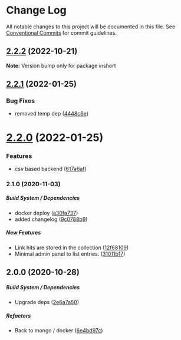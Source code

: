 # Change Log

All notable changes to this project will be documented in this file.
See [Conventional Commits](https://conventionalcommits.org) for commit guidelines.

## [2.2.2](https://github.com/kajyr/inshort/compare/v2.2.1...v2.2.2) (2022-10-21)

**Note:** Version bump only for package inshort





## [2.2.1](https://github.com/kajyr/inshort/compare/v2.2.0...v2.2.1) (2022-01-25)


### Bug Fixes

* removed temp dep ([4448c6e](https://github.com/kajyr/inshort/commit/4448c6ef07429689f4760f013582c81eca5414bc))





# [2.2.0](https://github.com/kajyr/inshort/compare/v2.1.0...v2.2.0) (2022-01-25)


### Features

* csv based backend ([617a6af](https://github.com/kajyr/inshort/commit/617a6af41f1922020615678bd590632cfe691c42))





### 2.1.0 (2020-11-03)

##### Build System / Dependencies

*  docker deploy ([a30fa737](https://github.com/kajyr/inshort/commit/a30fa737d4909b940bc1273d3cc58958a0c29eb4))
*  added changelog ([9c0788b9](https://github.com/kajyr/inshort/commit/9c0788b9e943655f290f8420e3fbfe3e28b69bd1))

##### New Features

*  Link hits are stored in the collection ([12f68109](https://github.com/kajyr/inshort/commit/12f6810911001e8bbe21c0cee8c58c64be6bb066))
*  Minimal admin panel to list entries. ([31011b17](https://github.com/kajyr/inshort/commit/31011b1722babe56a4bb0237cd0f9929982a0410))

## 2.0.0 (2020-10-28)

##### Build System / Dependencies

*  Upgrade deps ([2e6a7a50](https://github.com/kajyr/inshort/commit/2e6a7a50a444af019ada4775bf73eefd9c287f16))

##### Refactors

*  Back to mongo / docker ([6e4bd97c](https://github.com/kajyr/inshort/commit/6e4bd97c1eb616da3ac3b0383d029006b2b58f65))
